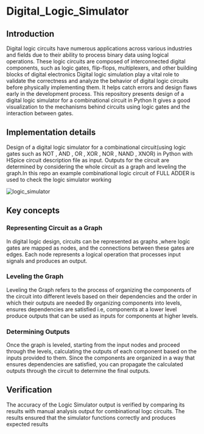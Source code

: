 # Digital_Logic_Simulator

## Introduction

Digital logic circuits have numerous applications across various industries and fields due to their ability to process binary data using logical operations.
These logic circuits are composed of interconnected digital components, such as logic gates, flip-flops, multiplexers, and other building blocks of digital electronics
Digital logic simulation play a vital role to validate the correctness and analyze the behavior of digital logic circuits before physically implementing them.
It helps catch errors and design flaws early in the development process.
This repository presents design of a digital logic simulator for a combinational circuit in Python 
It gives a good visualization to the mechanisms behind circuits using logic gates and the interaction between gates.

## Implementation details
Design of a digital logic simulator for a combinational circuit(using logic gates such as NOT , AND , OR , XOR , NOR , NAND , XNOR) in Python with HSpice circuit description file as input.
Outputs for the circuit are determined by considering the whole circuit as a graph and leveling the graph.In this repo an example combinational logic circuit of FULL ADDER is used to check the logic simulator working

![logic_simulator](https://github.com/Pavanija/Digital_logic_simulator/assets/140067158/09c9e826-1bc9-4108-94ce-d56f33ec0549)
## Key concepts 
### Representing Circuit as a Graph
In digital logic design, circuits can be represented as graphs ,where logic gates are mapped as nodes, and the connections between these gates are edges. 
Each node represents a logical operation  that processes input signals and produces an output.
### Leveling the Graph
Leveling the Graph refers to the process of organizing the components of the circuit into different levels based on their dependencies and the order in which their outputs are needed
By organizing components into levels,  ensures dependencies are satisfied i.e, components at a lower level produce outputs that can be used as inputs for components at higher levels.
### Determining Outputs
Once the graph is leveled, starting from the input nodes and proceed through the levels, calculating the outputs of each component based on the inputs provided to them. 
Since the components are organized in a way that ensures dependencies are satisfied, you can propagate the calculated outputs through the circuit to determine the final outputs.

## Verification
The accuracy of the  Logic Simulator output is verified by comparing its results with manual analysis output for combinational logc circuits. 
The results ensured that the simulator functions correctly and produces expected results





 
